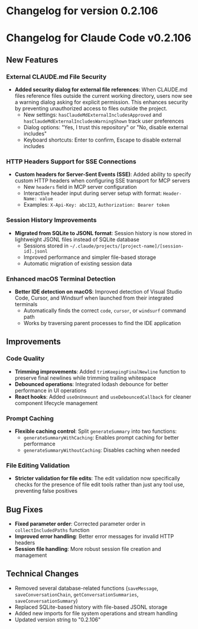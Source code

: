 # Changelog for version 0.2.106

# Changelog for Claude Code v0.2.106

## New Features

### External CLAUDE.md File Security
- **Added security dialog for external file references**: When CLAUDE.md files reference files outside the current working directory, users now see a warning dialog asking for explicit permission. This enhances security by preventing unauthorized access to files outside the project.
  - New settings: `hasClaudeMdExternalIncludesApproved` and `hasClaudeMdExternalIncludesWarningShown` track user preferences
  - Dialog options: "Yes, I trust this repository" or "No, disable external includes"
  - Keyboard shortcuts: Enter to confirm, Escape to disable external includes

### HTTP Headers Support for SSE Connections
- **Custom headers for Server-Sent Events (SSE)**: Added ability to specify custom HTTP headers when configuring SSE transport for MCP servers
  - New `headers` field in MCP server configuration
  - Interactive header input during server setup with format: `Header-Name: value`
  - Examples: `X-Api-Key: abc123`, `Authorization: Bearer token`

### Session History Improvements
- **Migrated from SQLite to JSONL format**: Session history is now stored in lightweight JSONL files instead of SQLite database
  - Sessions stored in `~/.claude/projects/[project-name]/[session-id].jsonl`
  - Improved performance and simpler file-based storage
  - Automatic migration of existing session data

### Enhanced macOS Terminal Detection
- **Better IDE detection on macOS**: Improved detection of Visual Studio Code, Cursor, and Windsurf when launched from their integrated terminals
  - Automatically finds the correct `code`, `cursor`, or `windsurf` command path
  - Works by traversing parent processes to find the IDE application

## Improvements

### Code Quality
- **Trimming improvements**: Added `trimKeepingFinalNewline` function to preserve final newlines while trimming trailing whitespace
- **Debounced operations**: Integrated lodash debounce for better performance in UI operations
- **React hooks**: Added `useOnUnmount` and `useDebouncedCallback` for cleaner component lifecycle management

### Prompt Caching
- **Flexible caching control**: Split `generateSummary` into two functions:
  - `generateSummaryWithCaching`: Enables prompt caching for better performance
  - `generateSummaryWithoutCaching`: Disables caching when needed

### File Editing Validation
- **Stricter validation for file edits**: The edit validation now specifically checks for the presence of file edit tools rather than just any tool use, preventing false positives

## Bug Fixes

- **Fixed parameter order**: Corrected parameter order in `collectIncludedPaths` function
- **Improved error handling**: Better error messages for invalid HTTP headers
- **Session file handling**: More robust session file creation and management

## Technical Changes

- Removed several database-related functions (`saveMessage`, `saveConversationChain`, `getConversationSummaries`, `saveConversationSummary`)
- Replaced SQLite-based history with file-based JSONL storage
- Added new imports for file system operations and stream handling
- Updated version string to "0.2.106"
